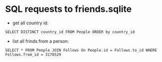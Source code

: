 # SQL requests to friends.sqlite
* get all country id:
```
SELECT DISTINCT country_id FROM People ORDER by country_id

```
* list all frinds from a person:
```
SELECT * FROM People JOIN Follows On People.id = Follows.to_id WHERE Follows.from_id = 3170529 
```
